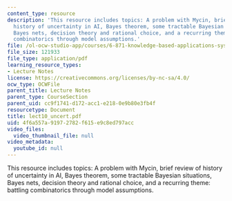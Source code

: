 ```yaml
---
content_type: resource
description: 'This resource includes topics: A problem with Mycin, brief review of
  history of uncertainty in AI, Bayes theorem, some tractable Bayesian situations,
  Bayes nets, decision theory and rational choice, and a recurring theme: battling
  combinatorics through model assumptions.'
file: /ol-ocw-studio-app/courses/6-871-knowledge-based-applications-systems-spring-2005/4f6a557a91972782f615e9c8ed797acc_lect10_uncert.pdf
file_size: 121933
file_type: application/pdf
learning_resource_types:
- Lecture Notes
license: https://creativecommons.org/licenses/by-nc-sa/4.0/
ocw_type: OCWFile
parent_title: Lecture Notes
parent_type: CourseSection
parent_uid: cc9f1741-d172-acc1-e218-0e9b80e3fb4f
resourcetype: Document
title: lect10_uncert.pdf
uid: 4f6a557a-9197-2782-f615-e9c8ed797acc
video_files:
  video_thumbnail_file: null
video_metadata:
  youtube_id: null
---
```

This resource includes topics: A problem with Mycin, brief review of history of uncertainty in AI, Bayes theorem, some tractable Bayesian situations, Bayes nets, decision theory and rational choice, and a recurring theme: battling combinatorics through model assumptions.